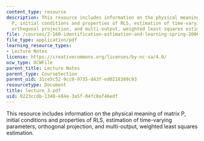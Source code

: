 ```yaml
---
content_type: resource
description: This resource includes information on the physical meaning of matrix
  P, initial conditions and properties of RLS, estimation of time-varying parameters,
  orthogonal projection, and multi-output, weighted least squares estimation.
file: /courses/2-160-identification-estimation-and-learning-spring-2006/0223ccdb1348e84e3a5f04fc0af46edf_lecture_3.pdf
file_type: application/pdf
learning_resource_types:
- Lecture Notes
license: https://creativecommons.org/licenses/by-nc-sa/4.0/
ocw_type: OCWFile
parent_title: Lecture Notes
parent_type: CourseSection
parent_uid: 31ce5c52-9cc0-9735-d43f-ed0218389c93
resourcetype: Document
title: lecture_3.pdf
uid: 0223ccdb-1348-e84e-3a5f-04fc0af46edf
---
```

This resource includes information on the physical meaning of matrix P, initial conditions and properties of RLS, estimation of time-varying parameters, orthogonal projection, and multi-output, weighted least squares estimation.